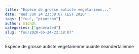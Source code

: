 ```yaml
---
title: "Espèce de grosse autiste vegetarienn..."
date: "Wed Jun 24 23:38:07 CEST 2020"
tags: ["fuu", "pipotron"]
author: m1ch3l
categories: ["generated"]
slug: "fuu/2020-06-24-23:38:07"
---
```


Espèce de grosse autiste vegetarienne puante neandertalienne
